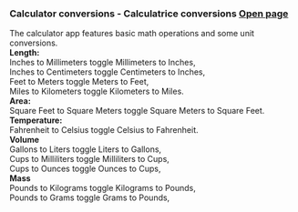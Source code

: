 ### **Calculator conversions - Calculatrice conversions**  [Open page](https://michelvilleneuve.github.io/CalcConv/)
The calculator app features basic math operations and some unit conversions.  
**Length:**  
 Inches to Millimeters toggle Millimeters to Inches,  
 Inches to Centimeters toggle Centimeters to Inches,  
 Feet to Meters toggle Meters to Feet,  
 Miles to Kilometers toggle Kilometers to Miles.  
**Area:**  
  Square Feet to Square Meters toggle Square Meters to Square Feet.  
**Temperature:**  
  Fahrenheit to Celsius toggle Celsius to Fahrenheit.  
**Volume**  
Gallons to Liters toggle Liters to Gallons,  
Cups to Milliliters toggle Milliliters to Cups,  
Cups to Ounces toggle Ounces to Cups,  
**Mass**  
Pounds to Kilograms toggle Kilograms to Pounds,  
Pounds to Grams toggle Grams to Pounds,  
